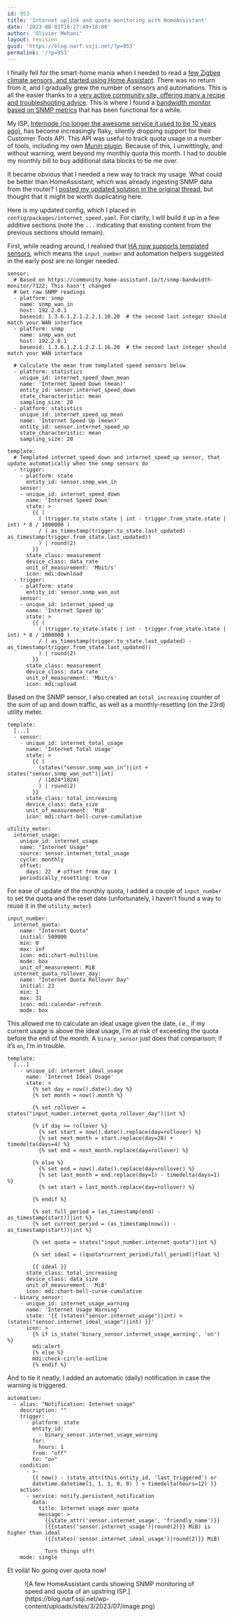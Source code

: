 ```yaml
---
id: 953
title: 'Internet uplink and quota monitoring with HomeAssistant'
date: '2023-08-03T16:27:49+10:00'
author: 'Olivier Mehani'
layout: revision
guid: 'https://blog.narf.ssji.net/?p=953'
permalink: '/?p=953'
---
```


I finally fell for the smart-home mania when I needed to read a [few Zigbee climate sensors, and started using Home Assistant](https://consumeristadventures.info/2022/11/12/product-reviews-smart-home/). There was no return from it, and I gradually grew the number of sensors and automations. This is all the easier thanks to a [very active community site, offering many a recipe and troubleshooting advice](https://community.home-assistant.io/). This is where I found a [bandwidth monitor based on SNMP metrics](https://community.home-assistant.io/t/snmp-bandwidth-monitor/7122) that has been functional for a while.

My ISP, [Internode (no longer the awesome service it used to be 10 years ago)](https://consumeristadventures.info/2012/06/04/internodes-customer-service-is-a-breath-of-fresh-air/), has become increasingly flaky, silently dropping support for their Customer Tools API. This API was useful to track quota usage in a number of tools, including my own [Munin plugin](https://gallery.munin-monitoring.org/plugins/munin-contrib/internode_usage/). Because of this, I unwittingly, and without warning, went beyond my monthly quota this month. I had to double my monthly bill to buy additional data blocks to tie me over.

It became obvious that I needed a new way to track my usage. What could be better than HomeAssistant, which was already ingesting SNMP data from the router? I [posted my updated solution in the original thread](https://community.home-assistant.io/t/snmp-bandwidth-monitor/7122/86), but thought that it might be worth duplicating here.

Here is my updated config, which I placed in `config/packages/internet_speed.yaml`. For clarity, I will build it up in a few additive sections (note the `...` indicating that existing content from the previous sections should remain).

First, while reading around, I realised that [HA now supports templated sensors](https://www.home-assistant.io/integrations/template#configuration-variables), which means the `input_number` and automation helpers suggested in the early post are no longer needed.

```
sensor:
  # Based on https://community.home-assistant.io/t/snmp-bandwidth-monitor/7122; This hasn't changed
  # Get raw SNMP readings
  - platform: snmp
    name: snmp_wan_in
    host: 192.2.0.1
    baseoid: 1.3.6.1.2.1.2.2.1.10.20  # the second last integer should match your WAN interface
  - platform: snmp
    name: snmp_wan_out
    host: 192.2.0.1
    baseoid: 1.3.6.1.2.1.2.2.1.16.20  # the second last integer should match your WAN interface

  # Calculate the mean from templated speed sensors below
  - platform: statistics
    unique_id: internet_speed_down_mean
    name: 'Internet Speed Down (mean)'
    entity_id: sensor.internet_speed_down
    state_characteristic: mean
    sampling_size: 20
  - platform: statistics
    unique_id: internet_speed_up_mean
    name: 'Internet Speed Up (mean)'
    entity_id: sensor.internet_speed_up
    state_characteristic: mean
    sampling_size: 20

template:
  # Templated internet_speed_down and internet_speed_up sensor, that update automatically when the snmp sensors do
  - trigger:
    - platform: state
      entity_id: sensor.snmp_wan_in
    sensor:
    - unique_id: internet_speed_down
      name: 'Internet Speed Down'
      state: >
        {{ (
          ( (trigger.to_state.state | int - trigger.from_state.state | int) * 8 / 1000000 )
          / ( as_timestamp(trigger.to_state.last_updated) - as_timestamp(trigger.from_state.last_updated))
          ) | round(2)
        }}
      state_class: measurement
      device_class: data_rate
      unit_of_measurement: 'Mbit/s'
      icon: mdi:download
  - trigger:
    - platform: state
      entity_id: sensor.snmp_wan_out
    sensor:
    - unique_id: internet_speed_up
      name: 'Internet Speed Up'
      state: >
        {{ (
          ( (trigger.to_state.state | int - trigger.from_state.state | int) * 8 / 1000000 )
          / ( as_timestamp(trigger.to_state.last_updated) - as_timestamp(trigger.from_state.last_updated))
          ) | round(2)
        }}
      state_class: measurement
      device_class: data_rate
      unit_of_measurement: 'Mbit/s'
      icon: mdi:upload
```

Based on the SNMP sensor, I also created an `total_increasing` counter of the sum of up and down traffic, as well as a monthly-resetting (on the 23rd) utility meter.

```
template:
  [...]
  - sensor:
    - unique_id: internet_total_usage
      name: 'Internet Total Usage'
      state: >
        {{ (
          (states("sensor.snmp_wan_in")|int + states("sensor.snmp_wan_out")|int)
          / (1024*1024)
          ) | round(2)
        }}
      state_class: total_increasing
      device_class: data_size
      unit_of_measurement: 'MiB'
      icon: mdi:chart-bell-curve-cumulative

utility_meter:
  internet_usage:
    unique_id: internet_usage
    name: "Internet Usage"
    source: sensor.internet_total_usage
    cycle: monthly
    offset:
      days: 22  # offset from day 1
    periodically_resetting: true
```

For ease of update of the monthly quota, I added a couple of `input_number` to set the quota and the reset date (unfortunately, I haven’t found a way to reuse it in the `utility_meter`)

```
input_number:
  internet_quota:
    name: "Internet Quota"
    initial: 500000
    min: 0
    max: inf
    icon: mdi:chart-multiline
    mode: box
    unit_of_measurement: MiB
  internet_quota_rollover_day:
    name: "Internet Quota Rollover Day"
    initial: 23
    min: 1
    max: 31
    icon: mdi:calendar-refresh
    mode: box
```

This allowed me to calculate an ideal usage given the date, *i.e.*, if my current usage is above the ideal usage, I’m at risk of exceeding the quota before the end of the month. A `binary_sensor` just does that comparison; if it’s `on`, I’m in trouble.

```
template:
  [...]
    - unique_id: internet_ideal_usage
      name: 'Internet Ideal Usage'
      state: >
        {% set day = now().date().day %}
        {% set month = now().month %}

        {% set rollover = states("input_number.internet_quota_rollover_day")|int %}

        {% if day >= rollover %}
          {% set start = now().date().replace(day=rollover) %}
          {% set next_month = start.replace(day=28) + timedelta(days=4) %}
          {% set end = next_month.replace(day=rollover) %}

        {% else %}
          {% set end = now().date().replace(day=rollover) %}
          {% set last_month = end.replace(day=1) - timedelta(days=1) %}
          {% set start = last_month.replace(day=rollover) %}

        {% endif %}

        {% set full_period = (as_timestamp(end) - as_timestamp(start))|int %}
        {% set current_period = (as_timestamp(now()) - as_timestamp(start))|int %}
  
        {% set quota = states("input_number.internet_quota")|int %}

        {% set ideal = ((quota*current_period)/full_period)|float %}

        {{ ideal }}
      state_class: total_increasing
      device_class: data_size
      unit_of_measurement: 'MiB'
      icon: mdi:chart-bell-curve-cumulative
  - binary_sensor:
    - unique_id: internet_usage_warning
      name: 'Internet Usage Warning'
      state: '{{ (states("sensor.internet_usage")|int) > (states("sensor.internet_ideal_usage")|int) }}'
      icon: >
        {% if is_state('binary_sensor.internet_usage_warning', 'on') %}
        mdi:alert
        {% else %}
        mdi:check-circle-outline
        {% endif %}
```

And to tie it neatly, I added an automatic (daily) notification in case the warning is triggered.

```
automation:
  - alias: "Notification: Internet usage"
    description: ""
    trigger:
      - platform: state
        entity_id:
          - binary_sensor.internet_usage_warning
        for:
          hours: 1
        from: "off"
        to: "on"
    condition:
      - >-
        {{ now() - (state_attr(this.entity_id, 'last_triggered') or
        datetime.datetime(1, 1, 1, 0, 0) ) > timedelta(hours=12) }}
    action:
      - service: notify.persistent_notification
        data:
          title: Internet usage over quota
          message: >
            {{state_attr('sensor.internet_usage', 'friendly_name')}}
            ({{states('sensor.internet_usage')|round(2)}} MiB) is higher than ideal
            ({{states('sensor.internet_ideal_usage')|round(2)}} MiB)

            Turn things off!
    mode: single
```

Et voilà! No going over quota now!

<div class="wp-block-image"><figure class="aligncenter size-full">![A few HomeAssistant cards showing SNMP monitoring of speed and quota of an upstring ISP.](https://blog.narf.ssji.net/wp-content/uploads/sites/3/2023/07/image.png)</figure></div>